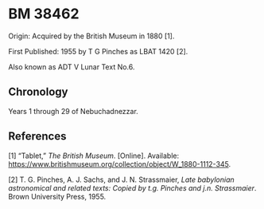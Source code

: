 BM 38462
========

Origin: Acquired by the British Museum in 1880 \[1\].

First Published: 1955 by T G Pinches as LBAT 1420 \[2\].

Also known as ADT V Lunar Text No.6.

Chronology
----------

Years 1 through 29 of Nebuchadnezzar.

References
----------

\[1\] “Tablet,” *The British Museum*. \[Online\]. Available:
<https://www.britishmuseum.org/collection/object/W_1880-1112-345>.

\[2\] T. G. Pinches, A. J. Sachs, and J. N. Strassmaier, *Late
babylonian astronomical and related texts: Copied by t.g. Pinches and
j.n. Strassmaier*. Brown University Press, 1955.
